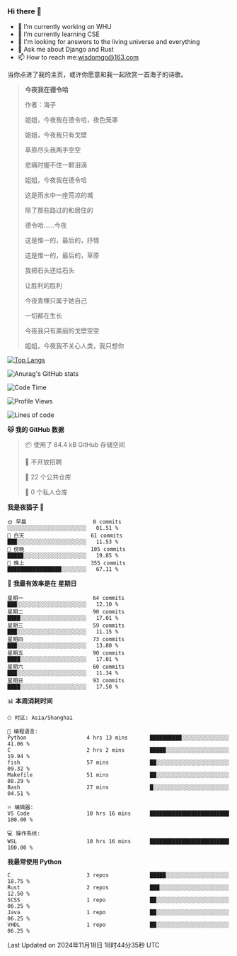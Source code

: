 ### Hi there 👋



- 🔭 I’m currently working on WHU
- 🌱 I’m currently learning CSE
- 🤔 I'm looking for answers to the living universe and everything
- 💬 Ask me about Django and Rust
- 📫 How to reach me:wisdomgo@163.com

当你点进了我的主页，或许你愿意和我一起欣赏一首海子的诗歌。

>**今夜我在德令哈**
>
>作者：海子
>
>姐姐，今夜我在德令哈，夜色笼罩
>
>姐姐，今夜我只有戈壁
>
>草原尽头我两手空空
>
>悲痛时握不住一颗泪滴
>
>姐姐，今夜我在德令哈
>
>这是雨水中一座荒凉的城
>
>除了那些路过的和居住的
>
>德令哈......今夜
>
>这是惟一的，最后的，抒情
>
>这是惟一的，最后的，草原
>
>我把石头还给石头
>
>让胜利的胜利
>
>今夜青稞只属于她自己
>
>一切都在生长
>
>今夜我只有美丽的戈壁空空
>
>姐姐，今夜我不关心人类，我只想你



[![Top Langs](https://github-readme-stats.vercel.app/api/top-langs/?username=wisdomgo&theme=onedark)](https://github.com/anuraghazra/github-readme-stats)

![Anurag's GitHub stats](https://github-readme-stats.vercel.app/api?username=wisdomgo&hide=contribs,stars&theme=synthwave)

<!--START_SECTION:waka-->
![Code Time](http://img.shields.io/badge/Code%20Time-329%20hrs%207%20mins-blue)

![Profile Views](http://img.shields.io/badge/%E4%B8%AA%E4%BA%BA%E8%B5%84%E6%96%99%E8%A7%82%E7%9C%8B%E6%AC%A1%E6%95%B0-2-blue)

![Lines of code](https://img.shields.io/badge/%E4%BB%8E%E3%80%8CHello%20World%E3%80%8D%E8%B5%B7%E6%88%91%E5%B7%B2%E7%BB%8F%E5%86%99%E4%BA%86-639.5%20thousand%20%E8%A1%8C%E4%BB%A3%E7%A0%81-blue)

**🐱 我的 GitHub 数据** 

> 📦  使用了 84.4 kB GitHub 存储空间 
 > 
> 🚫 不开放招聘
 > 
> 📜 22 个公共仓库 
 > 
> 🔑 0 个私人仓库 
 > 
**我是夜猫子 🦉** 

```text
🌞 早晨                     8 commits           ░░░░░░░░░░░░░░░░░░░░░░░░░   01.51 % 
🌆 白天                     61 commits          ███░░░░░░░░░░░░░░░░░░░░░░   11.53 % 
🌃 傍晚                     105 commits         █████░░░░░░░░░░░░░░░░░░░░   19.85 % 
🌙 晚上                     355 commits         █████████████████░░░░░░░░   67.11 % 
```
📅 **我最有效率是在 星期日** 

```text
星期一                      64 commits          ███░░░░░░░░░░░░░░░░░░░░░░   12.10 % 
星期二                      90 commits          ████░░░░░░░░░░░░░░░░░░░░░   17.01 % 
星期三                      59 commits          ███░░░░░░░░░░░░░░░░░░░░░░   11.15 % 
星期四                      73 commits          ███░░░░░░░░░░░░░░░░░░░░░░   13.80 % 
星期五                      90 commits          ████░░░░░░░░░░░░░░░░░░░░░   17.01 % 
星期六                      60 commits          ███░░░░░░░░░░░░░░░░░░░░░░   11.34 % 
星期日                      93 commits          ████░░░░░░░░░░░░░░░░░░░░░   17.58 % 
```


📊 **本周消耗时间** 

```text
🕑︎ 时区: Asia/Shanghai

💬 编程语言: 
Python                   4 hrs 13 mins       ██████████░░░░░░░░░░░░░░░   41.06 % 
C                        2 hrs 2 mins        █████░░░░░░░░░░░░░░░░░░░░   19.94 % 
fish                     57 mins             ██░░░░░░░░░░░░░░░░░░░░░░░   09.32 % 
Makefile                 51 mins             ██░░░░░░░░░░░░░░░░░░░░░░░   08.29 % 
Bash                     27 mins             █░░░░░░░░░░░░░░░░░░░░░░░░   04.51 % 

🔥 编辑器: 
VS Code                  10 hrs 16 mins      █████████████████████████   100.00 % 

💻 操作系统: 
WSL                      10 hrs 16 mins      █████████████████████████   100.00 % 
```

**我最常使用 Python** 

```text
C                        3 repos             █████░░░░░░░░░░░░░░░░░░░░   18.75 % 
Rust                     2 repos             ███░░░░░░░░░░░░░░░░░░░░░░   12.50 % 
SCSS                     1 repo              ██░░░░░░░░░░░░░░░░░░░░░░░   06.25 % 
Java                     1 repo              ██░░░░░░░░░░░░░░░░░░░░░░░   06.25 % 
VHDL                     1 repo              ██░░░░░░░░░░░░░░░░░░░░░░░   06.25 % 
```




 Last Updated on 2024年11月18日 18时44分35秒 UTC
<!--END_SECTION:waka-->
